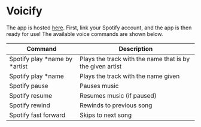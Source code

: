 # Voicify

The app is hosted [here](https://voice-spotify.herokuapp.com/app).
First, link your Spotify account, and the app is then ready for use! The available voice commands are shown below.

| Command                       | Description                                               |
|-------------------------------|-----------------------------------------------------------|
| Spotify play *name by *artist | Plays the track with the name that is by the given artist |
| Spotify play *name            | Plays the track with the name given                       |
| Spotify pause                 | Pauses music                                              |
| Spotify resume                | Resumes music (if paused)                                 |
| Spotify rewind                | Rewinds to previous song                                  |
| Spotify fast forward          | Skips to next song                                        |
